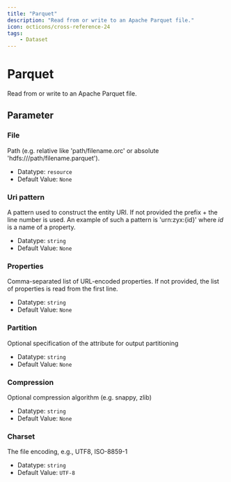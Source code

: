 ```yaml
---
title: "Parquet"
description: "Read from or write to an Apache Parquet file."
icon: octicons/cross-reference-24
tags: 
    - Dataset
---
```

# Parquet
<!-- This file was generated - DO NOT CHANGE IT MANUALLY -->



Read from or write to an Apache Parquet file.


## Parameter

### File

Path (e.g. relative like 'path/filename.orc' or absolute 'hdfs:///path/filename.parquet').

- Datatype: `resource`
- Default Value: `None`



### Uri pattern

A pattern used to construct the entity URI. If not provided the prefix + the line number is used. An example of such a pattern is 'urn:zyx:{id}' where *id* is a name of a property.

- Datatype: `string`
- Default Value: `None`



### Properties

Comma-separated list of URL-encoded properties. If not provided, the list of properties is read from the first line.

- Datatype: `string`
- Default Value: `None`



### Partition

Optional specification of the attribute for output partitioning

- Datatype: `string`
- Default Value: `None`



### Compression

Optional compression algorithm (e.g. snappy, zlib)

- Datatype: `string`
- Default Value: `None`



### Charset

The file encoding, e.g., UTF8, ISO-8859-1

- Datatype: `string`
- Default Value: `UTF-8`



